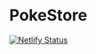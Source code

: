 # PokeStore


[![Netlify Status](https://api.netlify.com/api/v1/badges/d5dfeb89-0bc1-478c-8901-b4261b9858fd/deploy-status)](https://app.netlify.com/sites/rpessoa-pokestore/deploys)
